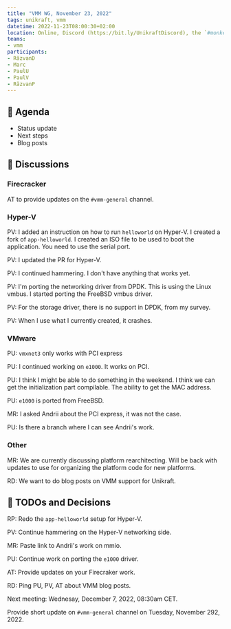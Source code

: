 ```yaml
---
title: "VMM WG, November 23, 2022"
tags: unikraft, vmm
datetime: 2022-11-23T08:00:30+02:00
location: Online, Discord (https://bit.ly/UnikraftDiscord), the `#monkey-business` voice channel
teams:
- vmm
participants:
- RăzvanD
- Marc
- PaulU
- PaulV
- RăzvanP
---
```


## :dart: Agenda

- Status update
- Next steps
- Blog posts

## :closed_book: Discussions

### Firecracker

AT to provide updates on the `#vmm-general` channel.

### Hyper-V

PV: I added an instruction on how to run `helloworld` on Hyper-V.
I created a fork of `app-helloworld`.
I created an ISO file to be used to boot the application.
You need to use the serial port.

PV: I updated the PR for Hyper-V.

PV: I continued hammering.
I don't have anything that works yet.

PV: I'm porting the networking driver from DPDK.
This is using the Linux vmbus.
I started porting the FreeBSD vmbus driver.

PV: For the storage driver, there is no support in DPDK, from my survey.

PV: When I use what I currently created, it crashes.

### VMware

PU: `vmxnet3` only works with PCI express

PU: I continued working on `e1000`.
It works on PCI.

PU: I think I might be able to do something in the weekend.
I think we can get the initialization part compilable.
The ability to get the MAC address.

PU: `e1000` is ported from FreeBSD.

MR: I asked Andrii about the PCI express, it was not the case.

PU: Is there a branch where I can see Andrii's work.

### Other

MR: We are currently discussing platform rearchitecting.
Will be back with updates to use for organizing the platform code for new platforms.

RD: We want to do blog posts on VMM support for Unikraft.

## :wrench: TODOs and Decisions

RP: Redo the `app-helloworld` setup for Hyper-V.

PV: Continue hammering on the Hyper-V networking side.

MR: Paste link to Andrii's work on mmio.

PU: Continue work on porting the `e1000` driver.

AT: Provide updates on your Firecraker work.

RD: Ping PU, PV, AT about VMM blog posts.

Next meeting: Wednesay, December 7, 2022, 08:30am CET.

Provide short update on `#vmm-general` channel on Tuesday, November 292, 2022.
